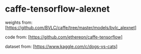 # caffe-tensorflow-alexnet

weights from:
[https://github.com/BVLC/caffe/tree/master/models/bvlc_alexnet]

code from:
[https://github.com/ethereon/caffe-tensorflow]

dataset from:
[https://www.kaggle.com/c/dogs-vs-cats]

